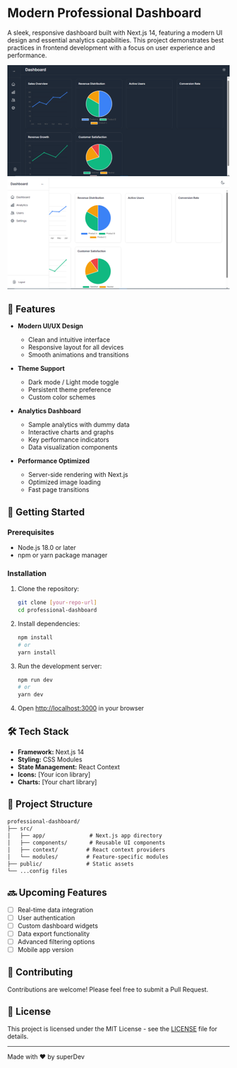 # Modern Professional Dashboard

A sleek, responsive dashboard built with Next.js 14, featuring a modern UI design and essential analytics capabilities. This project demonstrates best practices in frontend development with a focus on user experience and performance.

![Dashboard Preview](public/preview.png)
![Dashboard Preview](public/preview1.png)

## 🌟 Features

- **Modern UI/UX Design**
  - Clean and intuitive interface
  - Responsive layout for all devices
  - Smooth animations and transitions

- **Theme Support**
  - Dark mode / Light mode toggle
  - Persistent theme preference
  - Custom color schemes

- **Analytics Dashboard**
  - Sample analytics with dummy data
  - Interactive charts and graphs
  - Key performance indicators
  - Data visualization components

- **Performance Optimized**
  - Server-side rendering with Next.js
  - Optimized image loading
  - Fast page transitions

## 🚀 Getting Started

### Prerequisites

- Node.js 18.0 or later
- npm or yarn package manager

### Installation

1. Clone the repository:
   ```bash
   git clone [your-repo-url]
   cd professional-dashboard
   ```

2. Install dependencies:
   ```bash
   npm install
   # or
   yarn install
   ```

3. Run the development server:
   ```bash
   npm run dev
   # or
   yarn dev
   ```

4. Open [http://localhost:3000](http://localhost:3000) in your browser

## 🛠️ Tech Stack

- **Framework:** Next.js 14
- **Styling:** CSS Modules
- **State Management:** React Context
- **Icons:** [Your icon library]
- **Charts:** [Your chart library]

## 📝 Project Structure

```
professional-dashboard/
├── src/
│   ├── app/              # Next.js app directory
│   ├── components/       # Reusable UI components
│   ├── context/         # React context providers
│   └── modules/         # Feature-specific modules
├── public/              # Static assets
└── ...config files
```

## 🔜 Upcoming Features

- [ ] Real-time data integration
- [ ] User authentication
- [ ] Custom dashboard widgets
- [ ] Data export functionality
- [ ] Advanced filtering options
- [ ] Mobile app version

## 🤝 Contributing

Contributions are welcome! Please feel free to submit a Pull Request.

## 📄 License

This project is licensed under the MIT License - see the [LICENSE](LICENSE) file for details.


---

Made with ❤️ by superDev
